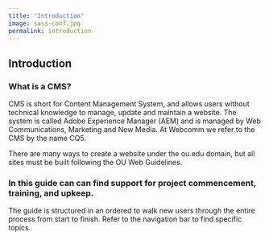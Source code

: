 ```yaml
---
title: "Introduction"
image: sass-conf.jpg
permalink: introduction
---
```

## Introduction

### What is a CMS?
CMS is short for Content Management System, and allows users without technical knowledge to manage, update and maintain a website. The system is called Adobe Experience Manager (AEM) and is managed by Web Communications, Marketing and New Media. At Webcomm we refer to the CMS by the name CQ5.

There are many ways to create a website under the ou.edu domain, but all sites must be built following the OU Web Guidelines.


### In this guide can can find support for project commencement, training, and upkeep.
The guide is structured in an ordered to walk new users through the entire process from start to finish. Refer to the navigation bar to find specific topics.  
